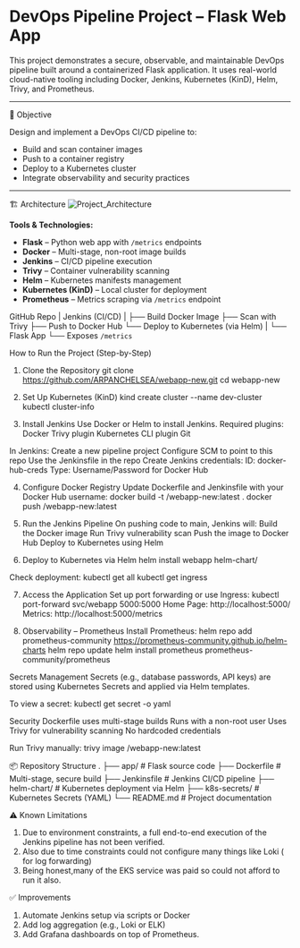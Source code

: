 # DevOps Pipeline Project – Flask Web App

This project demonstrates a secure, observable, and maintainable DevOps pipeline built around a containerized Flask application. It uses real-world cloud-native tooling including Docker, Jenkins, Kubernetes (KinD), Helm, Trivy, and Prometheus.

---

📌 Objective

Design and implement a DevOps CI/CD pipeline to:
- Build and scan container images
- Push to a container registry
- Deploy to a Kubernetes cluster
- Integrate observability and security practices

---

🏗️ Architecture
![Project_Architecture](https://github.com/user-attachments/assets/c74fa37a-bde3-45fb-9d25-d750f317d713)

**Tools & Technologies:**
- **Flask** – Python web app with `/metrics` endpoints
- **Docker** – Multi-stage, non-root image builds
- **Jenkins** – CI/CD pipeline execution
- **Trivy** – Container vulnerability scanning
- **Helm** – Kubernetes manifests management
- **Kubernetes (KinD)** – Local cluster for deployment
- **Prometheus** – Metrics scraping via `/metrics` endpoint

GitHub Repo
   |
Jenkins (CI/CD)
   |
   ├── Build Docker Image
   ├── Scan with Trivy
   ├── Push to Docker Hub
   └── Deploy to Kubernetes (via Helm)
               |
               └── Flask App
                       └── Exposes `/metrics`



How to Run the Project (Step-by-Step)
1. Clone the Repository
git clone https://github.com/ARPANCHELSEA/webapp-new.git
cd webapp-new

2. Set Up Kubernetes (KinD)
kind create cluster --name dev-cluster
kubectl cluster-info

3. Install Jenkins
Use Docker or Helm to install Jenkins. Required plugins:
Docker
Trivy plugin
Kubernetes CLI plugin
Git

  In Jenkins:
Create a new pipeline project
Configure SCM to point to this repo
Use the Jenkinsfile in the repo
Create Jenkins credentials:
ID: docker-hub-creds
Type: Username/Password for Docker Hub

4. Configure Docker Registry
Update Dockerfile and Jenkinsfile with your Docker Hub username:
docker build -t <dockerhub-username>/webapp-new:latest .
docker push <dockerhub-username>/webapp-new:latest

5. Run the Jenkins Pipeline
On pushing code to main, Jenkins will:
Build the Docker image
Run Trivy vulnerability scan
Push the image to Docker Hub
Deploy to Kubernetes using Helm

6. Deploy to Kubernetes via Helm
helm install webapp helm-chart/

Check deployment:
kubectl get all
kubectl get ingress

7. Access the Application
Set up port forwarding or use Ingress:
kubectl port-forward svc/webapp 5000:5000
Home Page: http://localhost:5000/
Metrics: http://localhost:5000/metrics

8. Observability – Prometheus
Install Prometheus:
helm repo add prometheus-community https://prometheus-community.github.io/helm-charts
helm repo update
helm install prometheus prometheus-community/prometheus


Secrets Management
Secrets (e.g., database passwords, API keys) are stored using Kubernetes Secrets and applied via Helm templates.

To view a secret:
kubectl get secret <name> -o yaml

Security
Dockerfile uses multi-stage builds
Runs with a non-root user
Uses Trivy for vulnerability scanning
No hardcoded credentials

Run Trivy manually:
trivy image <dockerhub-username>/webapp-new:latest


📦 Repository Structure
.
├── app/                   # Flask source code
├── Dockerfile             # Multi-stage, secure build
├── Jenkinsfile            # Jenkins CI/CD pipeline
├── helm-chart/            # Kubernetes deployment via Helm
├── k8s-secrets/           # Kubernetes Secrets (YAML)
└── README.md              # Project documentation


⚠️ Known Limitations
1. Due to environment constraints, a full end-to-end execution of the Jenkins pipeline has not been verified.
2. Also due to time constraints could not configure many things like Loki ( for log forwarding)
3. Being honest,many of the EKS service was paid so could not afford to run it also.

✅ Improvements
1. Automate Jenkins setup via scripts or Docker
2. Add log aggregation (e.g., Loki or ELK)
3. Add Grafana dashboards on top of Prometheus.


